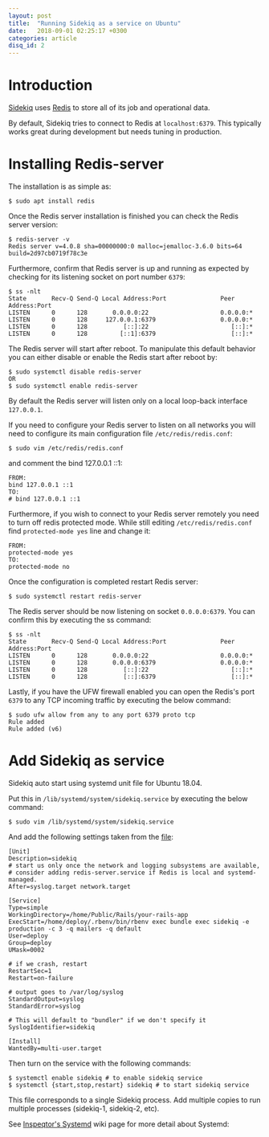 ```yaml
---
layout: post
title:  "Running Sidekiq as a service on Ubuntu"
date:   2018-09-01 02:25:17 +0300
categories: article
disq_id: 2
---
```


# Introduction

[Sidekiq][sidekiq-github] uses [Redis][redis-site] to store all of its job and operational data.

By default, Sidekiq tries to connect to Redis at `localhost:6379`. This typically works great during development but needs tuning in production.

# Installing Redis-server

The installation is as simple as:

```
$ sudo apt install redis
```

Once the Redis server installation is finished you can check the Redis server version:

```
$ redis-server -v
Redis server v=4.0.8 sha=00000000:0 malloc=jemalloc-3.6.0 bits=64 build=2d97cb0719f78c3e
```

Furthermore, confirm that Redis server is up and running as expected by checking for its listening socket on port number `6379`:

```
$ ss -nlt
State       Recv-Q Send-Q Local Address:Port               Peer Address:Port
LISTEN      0      128       0.0.0.0:22                    0.0.0.0:*
LISTEN      0      128     127.0.0.1:6379                  0.0.0.0:*
LISTEN      0      128          [::]:22                       [::]:*
LISTEN      0      128         [::1]:6379                     [::]:*
```

The Redis server will start after reboot. To manipulate this default behavior you can either disable or enable the Redis start after reboot by:

```
$ sudo systemctl disable redis-server
OR
$ sudo systemctl enable redis-server
```

By default the Redis server will listen only on a local loop-back interface `127.0.0.1`.

If you need to configure your Redis server to listen on all networks you will need to configure its main configuration file `/etc/redis/redis.conf`:

```
$ sudo vim /etc/redis/redis.conf
```

and comment the bind 127.0.0.1 ::1:

```
FROM:
bind 127.0.0.1 ::1
TO:
# bind 127.0.0.1 ::1
```

Furthermore, if you wish to connect to your Redis server remotely you need to turn off redis protected mode. While still editing `/etc/redis/redis.conf` find `protected-mode yes` line and change it:

```
FROM:
protected-mode yes
TO:
protected-mode no
```

Once the configuration is completed restart Redis server:

```
$ sudo systemctl restart redis-server
```

The Redis server should be now listening on socket `0.0.0.0:6379`. You can confirm this by executing the ss command:

```
$ ss -nlt
State       Recv-Q Send-Q Local Address:Port               Peer Address:Port
LISTEN      0      128       0.0.0.0:22                    0.0.0.0:*
LISTEN      0      128       0.0.0.0:6379                  0.0.0.0:*
LISTEN      0      128          [::]:22                       [::]:*
LISTEN      0      128          [::]:6379                     [::]:*
```

Lastly, if you have the UFW firewall enabled you can open the Redis's port `6379` to any TCP incoming traffic by executing the below command:

```
$ sudo ufw allow from any to any port 6379 proto tcp
Rule added
Rule added (v6)
```

# Add Sidekiq as service

Sidekiq auto start using systemd unit file for Ubuntu 18.04.

Put this in `/lib/systemd/system/sidekiq.service` by executing the below command:

```
$ sudo vim /lib/systemd/system/sidekiq.service
```

And add the following settings taken from the [file][sidekiq-service-gist]:

```
[Unit]
Description=sidekiq
# start us only once the network and logging subsystems are available,
# consider adding redis-server.service if Redis is local and systemd-managed.
After=syslog.target network.target

[Service]
Type=simple
WorkingDirectory=/home/Public/Rails/your-rails-app
ExecStart=/home/deploy/.rbenv/bin/rbenv exec bundle exec sidekiq -e production -c 3 -q mailers -q default
User=deploy
Group=deploy
UMask=0002

# if we crash, restart
RestartSec=1
Restart=on-failure

# output goes to /var/log/syslog
StandardOutput=syslog
StandardError=syslog

# This will default to "bundler" if we don't specify it
SyslogIdentifier=sidekiq

[Install]
WantedBy=multi-user.target
```

Then turn on the service with the following commands:

```
$ systemctl enable sidekiq # to enable sidekiq service
$ systemctl {start,stop,restart} sidekiq # to start sidekiq service
```

This file corresponds to a single Sidekiq process. Add multiple copies to run multiple processes (sidekiq-1, sidekiq-2, etc).

See [Inspeqtor's Systemd][inspeqtor-systemd-wiki] wiki page for more detail about Systemd:

[sidekiq-github]: https://github.com/mperham/sidekiq
[redis-site]: https://redis.io/
[sidekiq-service-gist]: https://gist.github.com/reabiliti/7204115b433e7bd986343d7709f05c2a
[inspeqtor-systemd-wiki]: https://github.com/mperham/inspeqtor/wiki/Systemd

